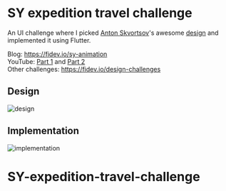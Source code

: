 # SY expedition travel challenge

An UI challenge where I picked [Anton Skvortsov](https://dribbble.com/AntonSKV)'s awesome [design](https://dribbble.com/shots/3787326-SY-Expedition-travel-animation?_=1561358158209#) and implemented it using Flutter.

Blog: https://fidev.io/sy-animation  
YouTube: [Part 1](https://www.youtube.com/watch?v=NmA5X4go3ns) and [Part 2](https://www.youtube.com/watch?v=Uvi4j2_d19k)  
Other challenges: https://fidev.io/design-challenges

## Design
![design](https://user-images.githubusercontent.com/16286046/64514994-09339100-d2ec-11e9-9fde-2b48aa5c222b.gif)
## Implementation
![implementation](https://user-images.githubusercontent.com/16286046/64514947-f91bb180-d2eb-11e9-9917-f152059b9557.gif)
# SY-expedition-travel-challenge
